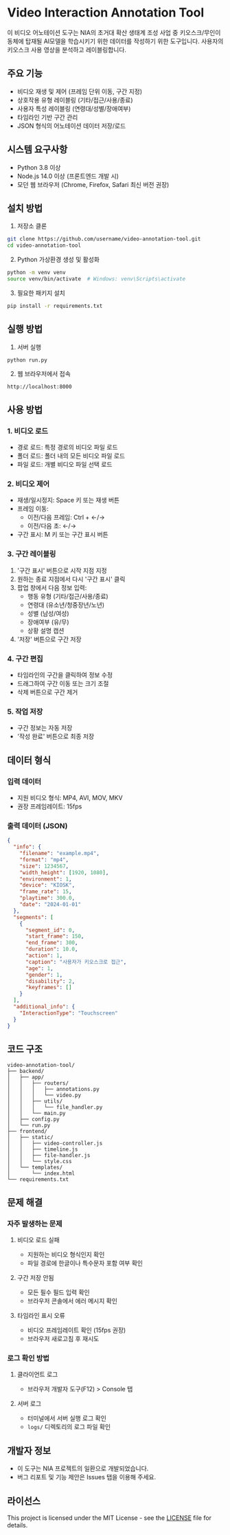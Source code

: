 # Video Interaction Annotation Tool

이 비디오 어노테이션 도구는 NIA의 초거대 확산 생태계 조성 사업 중 키오스크/무인이동체에 탑재될 AI모델을 학습시키기 위한 데이터를 작성하기 위한 도구입니다.
사용자의 키오스크 사용 영상을 분석하고 레이블링합니다.

## 주요 기능

- 비디오 재생 및 제어 (프레임 단위 이동, 구간 지정)
- 상호작용 유형 레이블링 (기타/접근/사용/종료)
- 사용자 특성 레이블링 (연령대/성별/장애여부)
- 타임라인 기반 구간 관리
- JSON 형식의 어노테이션 데이터 저장/로드

## 시스템 요구사항

- Python 3.8 이상
- Node.js 14.0 이상 (프론트엔드 개발 시)
- 모던 웹 브라우저 (Chrome, Firefox, Safari 최신 버전 권장)

## 설치 방법

1. 저장소 클론
```bash
git clone https://github.com/username/video-annotation-tool.git
cd video-annotation-tool
```

2. Python 가상환경 생성 및 활성화
```bash
python -m venv venv
source venv/bin/activate  # Windows: venv\Scripts\activate
```

3. 필요한 패키지 설치
```bash
pip install -r requirements.txt
```

## 실행 방법

1. 서버 실행
```bash
python run.py
```

2. 웹 브라우저에서 접속
```
http://localhost:8000
```

## 사용 방법

### 1. 비디오 로드
- 경로 로드: 특정 경로의 비디오 파일 로드
- 폴더 로드: 폴더 내의 모든 비디오 파일 로드
- 파일 로드: 개별 비디오 파일 선택 로드

### 2. 비디오 제어
- 재생/일시정지: Space 키 또는 재생 버튼
- 프레임 이동: 
  - 이전/다음 프레임: Ctrl + ←/→
  - 이전/다음 초: ←/→
- 구간 표시: M 키 또는 구간 표시 버튼

### 3. 구간 레이블링
1. '구간 표시' 버튼으로 시작 지점 지정
2. 원하는 종료 지점에서 다시 '구간 표시' 클릭
3. 팝업 창에서 다음 정보 입력:
   - 행동 유형 (기타/접근/사용/종료)
   - 연령대 (유소년/청중장년/노년)
   - 성별 (남성/여성)
   - 장애여부 (유/무)
   - 상황 설명 캡션
4. '저장' 버튼으로 구간 저장

### 4. 구간 편집
- 타임라인의 구간을 클릭하여 정보 수정
- 드래그하여 구간 이동 또는 크기 조절
- 삭제 버튼으로 구간 제거

### 5. 작업 저장
- 구간 정보는 자동 저장
- '작성 완료' 버튼으로 최종 저장

## 데이터 형식

### 입력 데이터
- 지원 비디오 형식: MP4, AVI, MOV, MKV
- 권장 프레임레이트: 15fps

### 출력 데이터 (JSON)
```json
{
  "info": {
    "filename": "example.mp4",
    "format": "mp4",
    "size": 1234567,
    "width_height": [1920, 1080],
    "environment": 1,
    "device": "KIOSK",
    "frame_rate": 15,
    "playtime": 300.0,
    "date": "2024-01-01"
  },
  "segments": [
    {
      "segment_id": 0,
      "start_frame": 150,
      "end_frame": 300,
      "duration": 10.0,
      "action": 1,
      "caption": "사용자가 키오스크로 접근",
      "age": 1,
      "gender": 1,
      "disability": 2,
      "keyframes": []
    }
  ],
  "additional_info": {
    "InteractionType": "Touchscreen"
  }
}
```

## 코드 구조

```
video-annotation-tool/
├── backend/
│   ├── app/
│   │   ├── routers/
│   │   │   ├── annotations.py
│   │   │   └── video.py
│   │   ├── utils/
│   │   │   └── file_handler.py
│   │   └── main.py
│   ├── config.py
│   └── run.py
├── frontend/
│   ├── static/
│   │   ├── video-controller.js
│   │   ├── timeline.js
│   │   ├── file-handler.js
│   │   └── style.css
│   └── templates/
│       └── index.html
└── requirements.txt
```

## 문제 해결

### 자주 발생하는 문제

1. 비디오 로드 실패
   - 지원하는 비디오 형식인지 확인
   - 파일 경로에 한글이나 특수문자 포함 여부 확인

2. 구간 저장 안됨
   - 모든 필수 필드 입력 확인
   - 브라우저 콘솔에서 에러 메시지 확인

3. 타임라인 표시 오류
   - 비디오 프레임레이트 확인 (15fps 권장)
   - 브라우저 새로고침 후 재시도

### 로그 확인 방법

1. 클라이언트 로그
   - 브라우저 개발자 도구(F12) > Console 탭

2. 서버 로그
   - 터미널에서 서버 실행 로그 확인
   - `logs/` 디렉토리의 로그 파일 확인

## 개발자 정보

- 이 도구는 NIA 프로젝트의 일환으로 개발되었습니다.
- 버그 리포트 및 기능 제안은 Issues 탭을 이용해 주세요.

## 라이선스

This project is licensed under the MIT License - see the [LICENSE](LICENSE) file for details.

